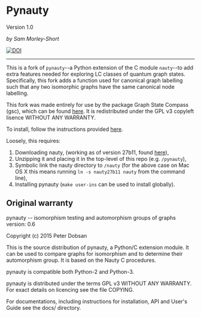 # Pynauty

Version 1.0

*by Sam Morley-Short*

[![DOI](https://zenodo.org/badge/DOI/10.5281/zenodo.2582612.svg)](https://doi.org/10.5281/zenodo.2582612)

----

This is a fork of `pynauty`--a Python extension of the C module `nauty`--to add extra features needed for exploring LC classes of quantum graph states. Specifically, this fork adds a function used for canonical graph labelling such that any two isomorphic graphs have the same canonical node labelling. 

This fork was made entirely for use by the package Graph State Compass (gsc), which can be found [here](https://github.com/sammorley-short/gsc). It is redistributed under the GPL v3 copyleft lisence WITHOUT ANY WARRANTY.

To install, follow the instructions provided [here](https://web.cs.dal.ca/~peter/software/pynauty/html/install.html).

Loosely, this requires:

1. Downloading nauty, (working as of version 27b11, found [here](http://users.cecs.anu.edu.au/~bdm/nauty/nauty27b11.tar.gz)),
2. Unzipping it and placing it in the top-level of this repo (e.g. `/pynauty`),
3. Symbolic link the nauty directory to `/nauty` (for the above case on Mac OS X this means running `ln -s nauty27b11 nauty` from the command line),
4. Installing pynauty (`make user-ins` can be used to install globally).

## Original warranty

pynauty  --  isomorphism testing and automorphism groups of graphs
version: 0.6

Copyright (c) 2015 Peter Dobsan

This is the source distribution of pynauty, a Python/C extension module.
It can be used to compare graphs for isomorphism and to determine their
automorphism group. It is based on the Nauty C procedures.

pynauty is compatible both Python-2 and Python-3.

pynauty is distributed under the terms GPL v3 WITHOUT ANY WARRANTY.
For exact details on licencing see the file COPYING.

For documentations, including instructions for  installation, API and
User's Guide see the docs/ directory.

